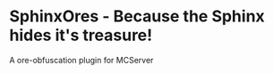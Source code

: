 SphinxOres - Because the Sphinx hides it's treasure!
==========

A ore-obfuscation plugin for MCServer
